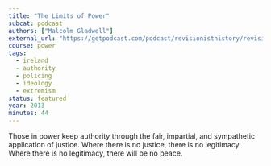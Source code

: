 ```yaml
---
title: "The Limits of Power"
subcat: podcast
authors: ["Malcolm Gladwell"]
external_url: "https://getpodcast.com/podcast/revisionisthistory/revisionist-history-presents-the-limits-of-power_0c754f22f4"
course: power
tags:
  - ireland
  - authority
  - policing
  - ideology
  - extremism
status: featured
year: 2013
minutes: 44
---
```


Those in power keep authority through the fair, impartial, and sympathetic application of justice. Where there is no justice, there is no legitimacy. Where there is no legitimacy, there will be no peace.
